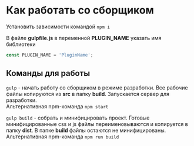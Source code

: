 # Как работать со сборщиком

Установить зависимости командой `npm i`

В файле __gulpfile.js__ в переменной __PLUGIN_NAME__ указать имя библиотеки<br>
```javascript 
const PLUGIN_NAME = 'PluginName';
```
## Команды для работы

`gulp` - начать работу со сборщиком в режиме разработки. Все рабочие файлы копируются из __src__ в папку __build__. Запускается сервер для разработки.<br>
Альтернативная npm-команда `npm start`

`gulp build` - собрать и минифицировать проект. Готовые минифицированные css и js файлы переименовываются и копируется в папку __dist__. В папке __build__ файлы остаются не минифицированы.<br>
Альтернативная npm-команда `npm run build`